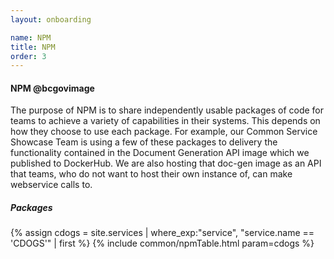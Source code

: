 ```yaml
---
layout: onboarding

name: NPM
title: NPM
order: 3
---
```

#### NPM @bcgovimage

The purpose of NPM is to share independently usable packages of code for teams to achieve a variety of capabilities in their systems. This depends on how they choose to use each package. For example, our Common Service Showcase Team is using a few of these packages to delivery the functionality contained in the Document Generation API image which we published to DockerHub. We are also hosting that doc-gen image as an API that teams, who do not want to host their own instance of, can make webservice calls to.

##### Packages

<!-- TODO: Consider iterating over the collections here to dynamically build this.
For each service that has npm packages as an onboard type. Figure out how... -->
{% assign cdogs = site.services
| where_exp:"service", "service.name == 'CDOGS'"
| first %}
{% include common/npmTable.html param=cdogs %}
